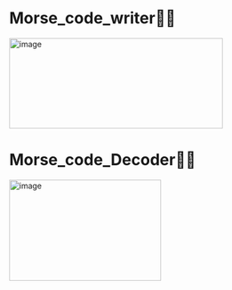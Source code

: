 # Morse_code_writer👨‍🎓
<img width="384" height="162" alt="image" src="https://github.com/user-attachments/assets/065056a9-57e0-4ea7-a93f-23328a1d0b5e" />

# Morse_code_Decoder👨‍🎓
<img width="273" height="181" alt="image" src="https://github.com/user-attachments/assets/5d837ca3-167f-4542-ac3d-97e9b75e3c30" />
